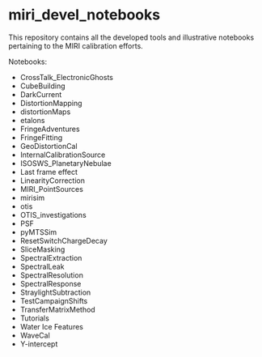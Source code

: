 # miri_devel_notebooks
This repository contains all the developed tools and illustrative notebooks pertaining to the MIRI calibration efforts.  
  
Notebooks:  
* CrossTalk_ElectronicGhosts  
* CubeBuilding  
* DarkCurrent  
* DistortionMapping  
* distortionMaps
* etalons  
* FringeAdventures  
* FringeFitting  
* GeoDistortionCal  
* InternalCalibrationSource  
* ISOSWS_PlanetaryNebulae  
* Last frame effect  
* LinearityCorrection  
* MIRI_PointSources  
* mirisim  
* otis  
* OTIS_investigations  
* PSF  
* pyMTSSim  
* ResetSwitchChargeDecay  
* SliceMasking  
* SpectralExtraction  
* SpectralLeak  
* SpectralResolution  
* SpectralResponse  
* StraylightSubtraction  
* TestCampaignShifts  
* TransferMatrixMethod  
* Tutorials  
* Water Ice Features  
* WaveCal  
* Y-intercept  

